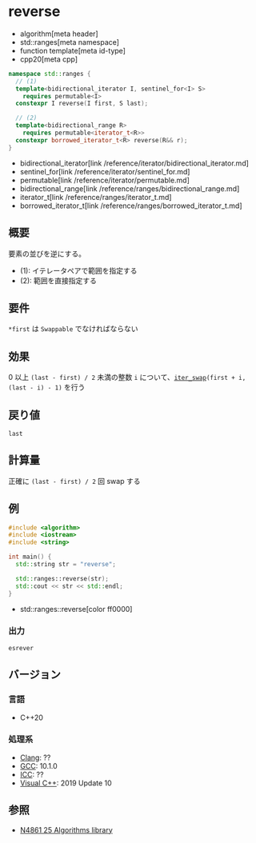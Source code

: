 # reverse
* algorithm[meta header]
* std::ranges[meta namespace]
* function template[meta id-type]
* cpp20[meta cpp]

```cpp
namespace std::ranges {
  // (1)
  template<bidirectional_iterator I, sentinel_for<I> S>
    requires permutable<I>
  constexpr I reverse(I first, S last);

  // (2)
  template<bidirectional_range R>
    requires permutable<iterator_t<R>>
  constexpr borrowed_iterator_t<R> reverse(R&& r);
}
```
* bidirectional_iterator[link /reference/iterator/bidirectional_iterator.md]
* sentinel_for[link /reference/iterator/sentinel_for.md]
* permutable[link /reference/iterator/permutable.md]
* bidirectional_range[link /reference/ranges/bidirectional_range.md]
* iterator_t[link /reference/ranges/iterator_t.md]
* borrowed_iterator_t[link /reference/ranges/borrowed_iterator_t.md]

## 概要
要素の並びを逆にする。

* (1): イテレータペアで範囲を指定する
* (2): 範囲を直接指定する

## 要件
`*first` は `Swappable` でなければならない


## 効果
0 以上 `(last - first) / 2` 未満の整数 `i` について、[`iter_swap`](iter_swap.md)`(first + i, (last - i) - 1)` を行う


## 戻り値
`last`


## 計算量
正確に `(last - first) / 2` 回 swap する


## 例
```cpp example
#include <algorithm>
#include <iostream>
#include <string>

int main() {
  std::string str = "reverse";

  std::ranges::reverse(str);
  std::cout << str << std::endl;
}
```
* std::ranges::reverse[color ff0000]

### 出力
```
esrever
```


## バージョン
### 言語
- C++20

### 処理系
- [Clang](/implementation.md#clang): ??
- [GCC](/implementation.md#gcc): 10.1.0
- [ICC](/implementation.md#icc): ??
- [Visual C++](/implementation.md#visual_cpp): 2019 Update 10

## 参照
- [N4861 25 Algorithms library](https://timsong-cpp.github.io/cppwp/n4861/algorithms)
